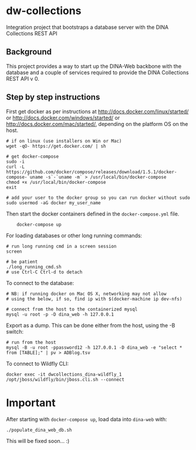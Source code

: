 # dw-collections

Integration project that bootstraps a database server with the DINA Collections REST API

## Background

This project provides a way to start up the DINA-Web backbone with the database and a couple of services required to provide the DINA Collections REST API v 0.

## Step by step instructions

First get docker as per instructions at <http://docs.docker.com/linux/started/> or <http://docs.docker.com/windows/started/> or <http://docs.docker.com/mac/started/>, depending on the platform OS on the host.

	# if on linux (use installers on Win or Mac)
	wget -qO- https://get.docker.com/ | sh

	# get docker-compose
	sudo -i
	curl -L https://github.com/docker/compose/releases/download/1.5.1/docker-compose-`uname -s`-`uname -m` > /usr/local/bin/docker-compose
	chmod +x /usr/local/bin/docker-compose	
	exit

	# add your user to the docker group so you can run docker without sudo
	sudo usermod -aG docker my_user_name

Then start the docker containers defined in the `docker-compose.yml` file.

    	docker-compose up

For loading databases or other long running commands:

  	# run long running cmd in a screen session
  	screen
  	
  	# be patient
  	./long_running_cmd.sh
  	# use Ctrl-C Ctrl-d to detach

	
To connect to the database:

	# NB: if running docker on Mac OS X, networking may not allow 
	# using the below, if so, find ip with $(docker-machine ip dev-nfs)
	
	# connect from the host to the containerized mysql
	mysql -u root -p -D dina_web -h 127.0.0.1
  	
Export as a dump. This can be done either from the host, using the -B switch:

	# run from the host
  	mysql -B -u root -ppassword12 -h 127.0.0.1 -D dina_web -e "select * from [TABLE];" | pv > ADBlog.tsv

To connect to Wildfly CLI:
	
	docker exec -it dwcollections_dina-wildfly_1 /opt/jboss/wildfly/bin/jboss.cli.sh --connect



# Important

After starting with `docker-compose up`, load data into `dina-web` with:

	./populate_dina_web_db.sh

This will be fixed soon... :)
